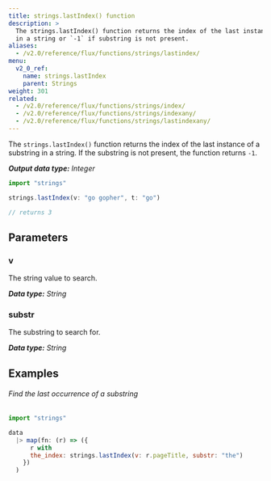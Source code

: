 ```yaml
---
title: strings.lastIndex() function
description: >
  The strings.lastIndex() function returns the index of the last instance of a substring
  in a string or `-1` if substring is not present.
aliases:
  - /v2.0/reference/flux/functions/strings/lastindex/
menu:
  v2_0_ref:
    name: strings.lastIndex
    parent: Strings
weight: 301
related:
  - /v2.0/reference/flux/functions/strings/index/
  - /v2.0/reference/flux/functions/strings/indexany/
  - /v2.0/reference/flux/functions/strings/lastindexany/
---
```


The `strings.lastIndex()` function returns the index of the last instance of a substring
in a string. If the substring is not present, the function returns `-1`.

_**Output data type:** Integer_

```js
import "strings"

strings.lastIndex(v: "go gopher", t: "go")

// returns 3
```

## Parameters

### v
The string value to search.

_**Data type:** String_

### substr
The substring to search for.

_**Data type:** String_

## Examples

###### Find the last occurrence of a substring
```js
import "strings"

data
  |> map(fn: (r) => ({
      r with
      the_index: strings.lastIndex(v: r.pageTitle, substr: "the")
    })
  )
```
